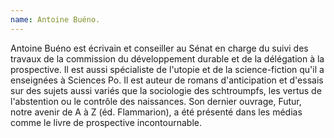 ```yaml
---
name: Antoine Buéno.
---
```

Antoine Buéno est écrivain et conseiller au Sénat en charge du suivi des travaux de la commission du développement durable et de la délégation à la prospective. Il est aussi spécialiste de l'utopie et de la science-fiction qu'il a enseignées à Sciences Po. Il est auteur de romans d'anticipation et d'essais sur des sujets aussi variés que la sociologie des schtroumpfs, les vertus de l'abstention ou le contrôle des naissances. Son dernier ouvrage, Futur, notre avenir de A à Z (éd. Flammarion), a été présenté dans les médias comme le livre de prospective incontournable.